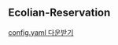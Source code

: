 ## Ecolian-Reservation

[config.yaml 다운받기](https://drive.google.com/file/d/17UQXRg5xVFdFNyi-vDcDAhuaZoPqI1Q9/view?usp=sharing)
